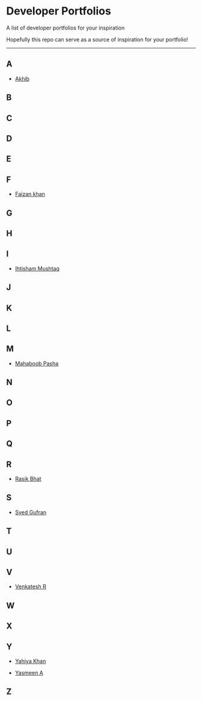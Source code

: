 # Developer Portfolios

A list of developer portfolios for your inspiration

Hopefully this repo can serve as a source of inspiration for your portfolio!

---

## A
* [Akhib](https://mohamedakhib.netlify.com/)


## B
## C
## D
## E
## F

* [Faizan khan](https://faizan-khan-portfolio.netlify.app/)

## G
## H
## I

* [Ihtisham Mushtaq](https://ihtisham.netlify.com/)


## J
## K
## L
## M
* [Mahaboob Pasha](https://mahaboobpasha.netlify.app/)
## N
## O
## P
## Q
## R

* [Rasik Bhat](https://rasikbhat.netlify.com/)

## S

* [Syed Gufran](https://syedgufran.netlify.com/)

## T
## U

## V

* [Venkatesh R](https://venkycreations.netlify.com/)


## W
## X

## Y
* [Yahiya Khan](https://ykcreations.netlify.app/)

* [Yasmeen A](https://yasmeen1999.github.io/)

## Z
